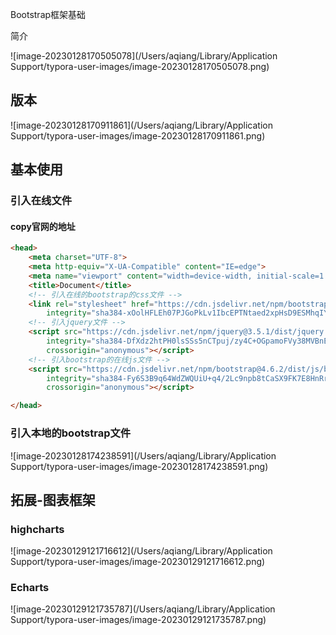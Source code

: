 Bootstrap框架基础

 简介

![image-20230128170505078](/Users/aqiang/Library/Application Support/typora-user-images/image-20230128170505078.png)

## 版本

![image-20230128170911861](/Users/aqiang/Library/Application Support/typora-user-images/image-20230128170911861.png)

## 基本使用

### 引入在线文件

#### copy官网的地址

```html
<head>
    <meta charset="UTF-8">
    <meta http-equiv="X-UA-Compatible" content="IE=edge">
    <meta name="viewport" content="width=device-width, initial-scale=1.0">
    <title>Document</title>
    <!-- 引入在线的bootstrap的css文件 -->
    <link rel="stylesheet" href="https://cdn.jsdelivr.net/npm/bootstrap@4.6.2/dist/css/bootstrap.min.css"
        integrity="sha384-xOolHFLEh07PJGoPkLv1IbcEPTNtaed2xpHsD9ESMhqIYd0nLMwNLD69Npy4HI+N" crossorigin="anonymous">
    <!-- 引入jquery文件 -->
    <script src="https://cdn.jsdelivr.net/npm/jquery@3.5.1/dist/jquery.slim.min.js"
        integrity="sha384-DfXdz2htPH0lsSSs5nCTpuj/zy4C+OGpamoFVy38MVBnE+IbbVYUew+OrCXaRkfj"
        crossorigin="anonymous"></script>
    <!-- 引入bootstrap的在线js文件 -->
    <script src="https://cdn.jsdelivr.net/npm/bootstrap@4.6.2/dist/js/bootstrap.bundle.min.js"
        integrity="sha384-Fy6S3B9q64WdZWQUiU+q4/2Lc9npb8tCaSX9FK7E8HnRr0Jz8D6OP9dO5Vg3Q9ct"
        crossorigin="anonymous"></script>

</head>
```

### 引入本地的bootstrap文件

![image-20230128174238591](/Users/aqiang/Library/Application Support/typora-user-images/image-20230128174238591.png)

## 拓展-图表框架

### highcharts

![image-20230129121716612](/Users/aqiang/Library/Application Support/typora-user-images/image-20230129121716612.png)

### Echarts

![image-20230129121735787](/Users/aqiang/Library/Application Support/typora-user-images/image-20230129121735787.png)

